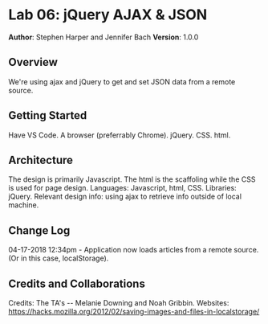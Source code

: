 # Lab 06: jQuery AJAX & JSON

**Author**: Stephen Harper and Jennifer Bach
**Version**: 1.0.0

## Overview
We're using ajax and jQuery to get and set JSON data from a remote source.

## Getting Started
Have VS Code. A browser (preferrably Chrome). jQuery. CSS. html.

## Architecture
The design is primarily Javascript. The html is the scaffoling while the CSS is used for page design. Languages: Javascript, html, CSS. Libraries: jQuery. Relevant design info: using ajax to retrieve info outside of local machine.

## Change Log
04-17-2018 12:34pm - Application now loads articles from a remote source. (Or in this case, localStorage).

## Credits and Collaborations
Credits: The TA's -- Melanie Downing and Noah Gribbin.
Websites: https://hacks.mozilla.org/2012/02/saving-images-and-files-in-localstorage/